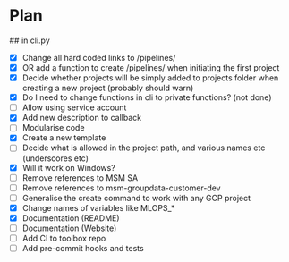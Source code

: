 # Plan
## in cli.py
- [x] Change all hard coded links to /pipelines/
- [x] OR add a function to create /pipelines/ when initiating the first project
- [x] Decide whether projects will be simply added to projects folder when creating a new project (probably should warn)
- [x] Do I need to change functions in cli to private functions? (not done)
- [ ] Allow using service account
- [x] Add new description to callback
- [ ] Modularise code
- [x] Create a new template
- [ ] Decide what is allowed in the project path, and various names etc (underscores etc)
- [x] Will it work on Windows?
- [ ] Remove references to MSM SA
- [ ] Remove references to msm-groupdata-customer-dev
- [ ] Generalise the create command to work with any GCP project
- [x] Change names of variables like MLOPS_*
- [x] Documentation (README)
- [ ] Documentation (Website)
- [ ] Add CI to toolbox repo
- [ ] Add pre-commit hooks and tests